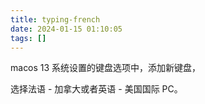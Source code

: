 ```yaml
---
title: typing-french
date: 2024-01-15 01:10:05
tags: []
---
```

macos 13 系统设置的键盘选项中，添加新键盘，

选择法语 - 加拿大或者英语 - 美国国际 PC。

